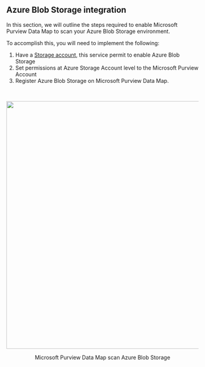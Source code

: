 ## Azure Blob Storage integration

In this section, we will outline the steps required to enable Microsoft Purview Data Map to scan your Azure Blob Storage environment.

To accomplish this, you will need to implement the following:
1. Have a [Storage account](Additional%20Information/CreateAndUseAzureStorageAccount.md), this service permit to enable Azure Blob Storage
2. Set permissions at Azure Storage Account level to the Microsoft Purview Account
3. Register Azure Blob Storage on Microsoft Purview Data Map.

<br>
<p align="center">
<img src="https://github.com/user-attachments/assets/6ea66a05-234f-44a7-958e-328e34708794" WIDTH="650"></p>
<p align="center">Microsoft Purview Data Map scan Azure Blob Storage</p>

<br><br>
